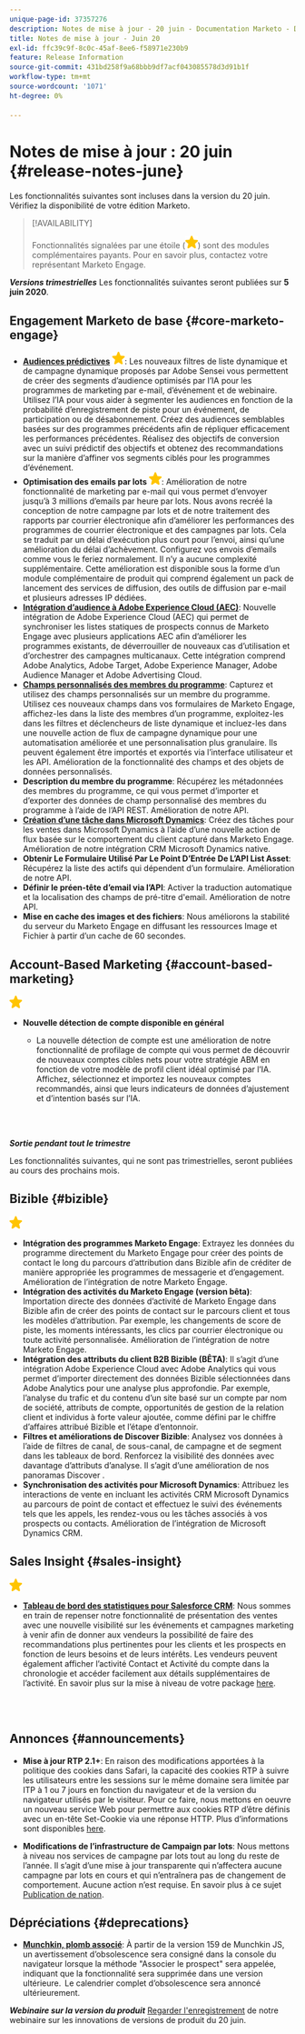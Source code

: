 ```yaml
---
unique-page-id: 37357276
description: Notes de mise à jour - 20 juin - Documentation Marketo - Documentation du produit
title: Notes de mise à jour - Juin 20
exl-id: ffc39c9f-8c0c-45af-8ee6-f58971e230b9
feature: Release Information
source-git-commit: 431bd258f9a68bbb9df7acf043085578d3d91b1f
workflow-type: tm+mt
source-wordcount: '1071'
ht-degree: 0%

---
```


# Notes de mise à jour : 20 juin {#release-notes-june}

Les fonctionnalités suivantes sont incluses dans la version du 20 juin. Vérifiez la disponibilité de votre édition Marketo.

>[!AVAILABILITY]
>
>Fonctionnalités signalées par une étoile (![](assets/yellow-star.png)) sont des modules complémentaires payants. Pour en savoir plus, contactez votre représentant Marketo Engage.

**_Versions trimestrielles_** Les fonctionnalités suivantes seront publiées sur **5 juin 2020**.

## Engagement Marketo de base {#core-marketo-engage}

* **[Audiences prédictives](https://experienceleague.adobe.com/docs/marketo/sky/predictive-audiences/getting-started-with-predictive-audiences.html?lang=en#predictive-audiences)** ![(étoile)](assets/yellow-star.png): Les nouveaux filtres de liste dynamique et de campagne dynamique proposés par Adobe Sensei vous permettent de créer des segments d’audience optimisés par l’IA pour les programmes de marketing par e-mail, d’événement et de webinaire. Utilisez l’IA pour vous aider à segmenter les audiences en fonction de la probabilité d’enregistrement de piste pour un événement, de participation ou de désabonnement. Créez des audiences semblables basées sur des programmes précédents afin de répliquer efficacement les performances précédentes. Réalisez des objectifs de conversion avec un suivi prédictif des objectifs et obtenez des recommandations sur la manière d’affiner vos segments ciblés pour les programmes d’événement.
* **Optimisation des emails par lots** ![(étoile)](assets/yellow-star.png): Amélioration de notre fonctionnalité de marketing par e-mail qui vous permet d’envoyer jusqu’à 3 millions d’emails par heure par lots. Nous avons recréé la conception de notre campagne par lots et de notre traitement des rapports par courrier électronique afin d’améliorer les performances des programmes de courrier électronique et des campagnes par lots. Cela se traduit par un délai d’exécution plus court pour l’envoi, ainsi qu’une amélioration du délai d’achèvement. Configurez vos envois d’emails comme vous le feriez normalement. Il n’y a aucune complexité supplémentaire. Cette amélioration est disponible sous la forme d’un module complémentaire de produit qui comprend également un pack de lancement des services de diffusion, des outils de diffusion par e-mail et plusieurs adresses IP dédiées.
* **[Intégration d’audience à Adobe Experience Cloud (AEC)](/help/marketo/product-docs/core-marketo-concepts/smart-lists-and-static-lists/static-lists/send-a-list-to-adobe-experience-cloud.md)**: Nouvelle intégration de Adobe Experience Cloud (AEC) qui permet de synchroniser les listes statiques de prospects connus de Marketo Engage avec plusieurs applications AEC afin d’améliorer les programmes existants, de déverrouiller de nouveaux cas d’utilisation et d’orchestrer des campagnes multicanaux. Cette intégration comprend Adobe Analytics, Adobe Target, Adobe Experience Manager, Adobe Audience Manager et Adobe Advertising Cloud.
* **[Champs personnalisés des membres du programme](/help/marketo/product-docs/core-marketo-concepts/programs/working-with-programs/program-member-custom-fields.md)**: Capturez et utilisez des champs personnalisés sur un membre du programme. Utilisez ces nouveaux champs dans vos formulaires de Marketo Engage, affichez-les dans la liste des membres d’un programme, exploitez-les dans les filtres et déclencheurs de liste dynamique et incluez-les dans une nouvelle action de flux de campagne dynamique pour une automatisation améliorée et une personnalisation plus granulaire. Ils peuvent également être importés et exportés via l’interface utilisateur et les API. Amélioration de la fonctionnalité des champs et des objets de données personnalisés.
* **Description du membre du programme**: Récupérez les métadonnées des membres du programme, ce qui vous permet d’importer et d’exporter des données de champ personnalisé des membres du programme à l’aide de l’API REST. Amélioration de notre API.
* **[Création d’une tâche dans Microsoft Dynamics](/help/marketo/product-docs/core-marketo-concepts/smart-campaigns/microsoft-dynamics-flow-actions/create-task-in-microsoft.md)**: Créez des tâches pour les ventes dans Microsoft Dynamics à l’aide d’une nouvelle action de flux basée sur le comportement du client capturé dans Marketo Engage. Amélioration de notre intégration CRM Microsoft Dynamics native.
* **Obtenir Le Formulaire Utilisé Par Le Point D’Entrée De L’API List Asset**: Récupérez la liste des actifs qui dépendent d’un formulaire. Amélioration de notre API.
* **Définir le préen-tête d’email via l’API**: Activer la traduction automatique et la localisation des champs de pré-titre d&#39;email. Amélioration de notre API.
* **Mise en cache des images et des fichiers**: Nous améliorons la stabilité du serveur du Marketo Engage en diffusant les ressources Image et Fichier à partir d’un cache de 60 secondes.

## Account-Based Marketing {#account-based-marketing}

![(étoile)](assets/yellow-star.png)

* **Nouvelle détection de compte disponible en général**

   * La nouvelle détection de compte est une amélioration de notre fonctionnalité de profilage de compte qui vous permet de découvrir de nouveaux comptes cibles nets pour votre stratégie ABM en fonction de votre modèle de profil client idéal optimisé par l’IA. Affichez, sélectionnez et importez les nouveaux comptes recommandés, ainsi que leurs indicateurs de données d’ajustement et d’intention basés sur l’IA.

<br> 

**_Sortie pendant tout le trimestre_**

Les fonctionnalités suivantes, qui ne sont pas trimestrielles, seront publiées au cours des prochains mois.

## Bizible {#bizible}

![(étoile)](assets/yellow-star.png)

* **Intégration des programmes Marketo Engage**: Extrayez les données du programme directement du Marketo Engage pour créer des points de contact le long du parcours d’attribution dans Bizible afin de créditer de manière appropriée les programmes de messagerie et d’engagement. Amélioration de l’intégration de notre Marketo Engage.
* **Intégration des activités du Marketo Engage (version bêta)**: Importation directe des données d’activité de Marketo Engage dans Bizible afin de créer des points de contact sur le parcours client et tous les modèles d’attribution. Par exemple, les changements de score de piste, les moments intéressants, les clics par courrier électronique ou toute activité personnalisée. Amélioration de l’intégration de notre Marketo Engage.
* **Intégration des attributs du client B2B Bizible (BÊTA)**: Il s’agit d’une intégration Adobe Experience Cloud avec Adobe Analytics qui vous permet d’importer directement des données Bizible sélectionnées dans Adobe Analytics pour une analyse plus approfondie. Par exemple, l’analyse du trafic et du contenu d’un site basé sur un compte par nom de société, attributs de compte, opportunités de gestion de la relation client et individus à forte valeur ajoutée, comme défini par le chiffre d’affaires attribué Bizible et l’étape d’entonnoir.
* **Filtres et améliorations de Discover Bizible**: Analysez vos données à l’aide de filtres de canal, de sous-canal, de campagne et de segment dans les tableaux de bord. Renforcez la visibilité des données avec davantage d’attributs d’analyse. Il s’agit d’une amélioration de nos panoramas Discover .
* **Synchronisation des activités pour Microsoft Dynamics**: Attribuez les interactions de vente en incluant les activités CRM Microsoft Dynamics au parcours de point de contact et effectuez le suivi des événements tels que les appels, les rendez-vous ou les tâches associés à vos prospects ou contacts. Amélioration de l’intégration de Microsoft Dynamics CRM.

## Sales Insight {#sales-insight}

![(étoile)](assets/yellow-star.png)

* **[Tableau de bord des statistiques pour Salesforce CRM](/help/marketo/product-docs/marketo-sales-insight/msi-for-salesforce/features/insights-dashboard-feature-overview.md)**: Nous sommes en train de repenser notre fonctionnalité de présentation des ventes avec une nouvelle visibilité sur les événements et campagnes marketing à venir afin de donner aux vendeurs la possibilité de faire des recommandations plus pertinentes pour les clients et les prospects en fonction de leurs besoins et de leurs intérêts. Les vendeurs peuvent également afficher l’activité Contact et Activité du compte dans la chronologie et accéder facilement aux détails supplémentaires de l’activité. En savoir plus sur la mise à niveau de votre package [here](/help/marketo/product-docs/marketo-sales-insight/msi-for-salesforce/configuration/configuration-for-existing-customers.md).

<br> 

## Annonces {#announcements}

* **Mise à jour RTP 2.1+**: En raison des modifications apportées à la politique des cookies dans Safari, la capacité des cookies RTP à suivre les utilisateurs entre les sessions sur le même domaine sera limitée par ITP à 1 ou 7 jours en fonction du navigateur et de la version du navigateur utilisés par le visiteur. Pour ce faire, nous mettons en oeuvre un nouveau service Web pour permettre aux cookies RTP d’être définis avec un en-tête Set-Cookie via une réponse HTTP. Plus d’informations sont disponibles [here](https://nation.marketo.com/t5/Knowledgebase/Browser-Cookie-Updates-How-Marketo-RTP-Is-Affected/ta-p/299603).

* **Modifications de l’infrastructure de Campaign par lots**: Nous mettons à niveau nos services de campagne par lots tout au long du reste de l’année. Il s’agit d’une mise à jour transparente qui n’affectera aucune campagne par lots en cours et qui n’entraînera pas de changement de comportement. Aucune action n’est requise. En savoir plus à ce sujet [Publication de nation](https://nation.marketo.com/t5/Product-Documents/Batch-Campaign-Processing-Infrastructure-Update/ta-p/301374).

## Dépréciations {#deprecations}

* **[Munchkin, plomb associé](https://developers.marketo.com/blog/deprecation-of-munchkin-associate-lead-method/)**: À partir de la version 159 de Munchkin JS, un avertissement d’obsolescence sera consigné dans la console du navigateur lorsque la méthode &quot;Associer le prospect&quot; sera appelée, indiquant que la fonctionnalité sera supprimée dans une version ultérieure.  Le calendrier complet d’obsolescence sera annoncé ultérieurement.

**_Webinaire sur la version du produit_** [Regarder l&#39;enregistrement](https://engage.marketo.com/June-Release-2020-On-Demand.html) de notre webinaire sur les innovations de versions de produit du 20 juin.
